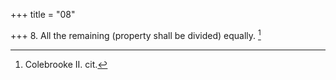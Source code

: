 +++
title = "08"

+++
8. All the remaining (property shall be divided) equally. [^8] 


[^8]:  Colebrooke II. cit.
